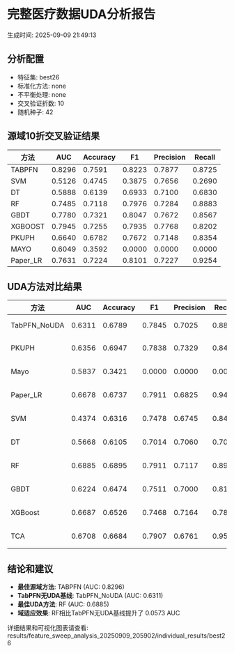 # 完整医疗数据UDA分析报告

生成时间: 2025-09-09 21:49:13

## 分析配置

- 特征集: best26
- 标准化方法: none
- 不平衡处理: none
- 交叉验证折数: 10
- 随机种子: 42

## 源域10折交叉验证结果

| 方法 | AUC | Accuracy | F1 | Precision | Recall |
|------|-----|----------|----|-----------| -------|
| TABPFN | 0.8296 | 0.7591 | 0.8223 | 0.7877 | 0.8725 |
| SVM | 0.5126 | 0.4745 | 0.3875 | 0.7656 | 0.2690 |
| DT | 0.5888 | 0.6139 | 0.6933 | 0.7100 | 0.6830 |
| RF | 0.7485 | 0.7118 | 0.7976 | 0.7284 | 0.8883 |
| GBDT | 0.7780 | 0.7321 | 0.8047 | 0.7672 | 0.8567 |
| XGBOOST | 0.7945 | 0.7255 | 0.7935 | 0.7768 | 0.8202 |
| PKUPH | 0.6640 | 0.6782 | 0.7672 | 0.7148 | 0.8354 |
| MAYO | 0.6049 | 0.3592 | 0.0000 | 0.0000 | 0.0000 |
| Paper_LR | 0.7631 | 0.7224 | 0.8101 | 0.7227 | 0.9254 |

## UDA方法对比结果

| 方法 | AUC | Accuracy | F1 | Precision | Recall | 类型 |
|------|-----|----------|----|-----------| -------|------|
| TabPFN_NoUDA | 0.6311 | 0.6789 | 0.7845 | 0.7025 | 0.8880 | TabPFN基线 |
| PKUPH | 0.6356 | 0.6947 | 0.7838 | 0.7329 | 0.8474 | 传统基线 |
| Mayo | 0.5837 | 0.3421 | 0.0000 | 0.0000 | 0.0000 | 传统基线 |
| Paper_LR | 0.6678 | 0.6737 | 0.7911 | 0.6825 | 0.9429 | 传统基线 |
| SVM | 0.4374 | 0.6316 | 0.7478 | 0.6745 | 0.8474 | 机器学习基线 |
| DT | 0.5668 | 0.6105 | 0.7014 | 0.7060 | 0.7051 | 机器学习基线 |
| RF | 0.6885 | 0.6895 | 0.7911 | 0.7117 | 0.8942 | 机器学习基线 |
| GBDT | 0.6224 | 0.6474 | 0.7511 | 0.7000 | 0.8154 | 机器学习基线 |
| XGBoost | 0.6687 | 0.6526 | 0.7468 | 0.7164 | 0.7840 | 机器学习基线 |
| TCA | 0.6708 | 0.6684 | 0.7907 | 0.6761 | 0.9520 | UDA方法 |

## 结论和建议

- **最佳源域方法**: TABPFN (AUC: 0.8296)
- **TabPFN无UDA基线**: TabPFN_NoUDA (AUC: 0.6311)
- **最佳UDA方法**: RF (AUC: 0.6885)
- **域适应效果**: RF相比TabPFN无UDA基线提升了 0.0573 AUC

详细结果和可视化图表请查看: results/feature_sweep_analysis_20250909_205902/individual_results/best26